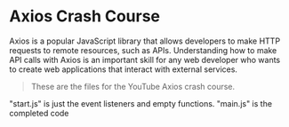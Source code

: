 # Axios Crash Course

Axios is a popular JavaScript library that allows developers to make HTTP requests to remote resources, such as APIs. Understanding how to make API calls with Axios is an important skill for any web developer who wants to create web applications that interact with external services.

> These are the files for the YouTube Axios crash course.

"start.js" is just the event listeners and empty functions. "main.js" is the completed code
